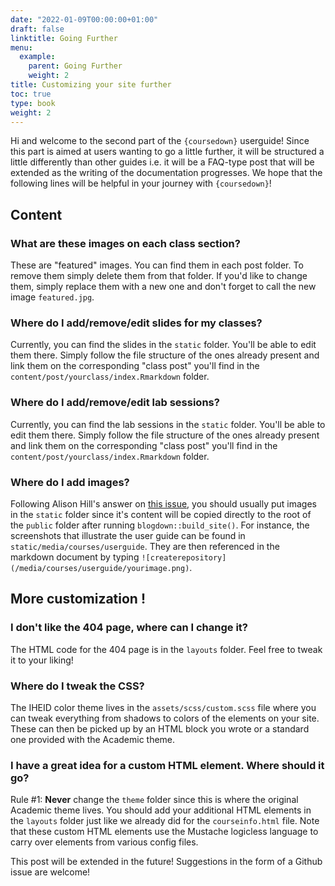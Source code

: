 ```yaml
---
date: "2022-01-09T00:00:00+01:00"
draft: false
linktitle: Going Further
menu:
  example:
    parent: Going Further
    weight: 2
title: Customizing your site further
toc: true
type: book
weight: 2
---
```


Hi and welcome to the second part of the `{coursedown}` userguide! Since
this part is aimed at users wanting to go a little further, it will be
structured a little differently than other guides i.e. it will be a FAQ-type
post that will be extended as the writing of the documentation progresses.
We hope that the following lines will be helpful in your journey with
`{coursedown}`!

## Content

### What are these images on each class section?

These are "featured" images. You can find them in each post folder. To remove
them simply delete them from that folder. If you'd like to change them, simply
replace them with a new one and don't forget to call the new image
`featured.jpg`.

### Where do I add/remove/edit slides for my classes?

Currently, you can find the slides in the `static` folder. You'll be
able to edit them there. Simply follow the file structure of the ones already
present and link them on the corresponding "class post" you'll find in the
`content/post/yourclass/index.Rmarkdown` folder.

### Where do I add/remove/edit lab sessions?

Currently, you can find the lab sessions in the `static` folder. You'll be
able to edit them there. Simply follow the file structure of the ones already
present and link them on the corresponding "class post" you'll find in the
`content/post/yourclass/index.Rmarkdown` folder.

### Where do I add images?

Following Alison Hill's answer on [this issue](https://github.com/rstudio/blogdown/issues/45),
you should usually put images in the `static` folder since it's content will
be copied directly to the root of the `public` folder after running
`blogdown::build_site()`. For instance, the screenshots that illustrate the
user guide can be found in `static/media/courses/userguide`. They are then
referenced in the markdown document by typing
`![createrepository](/media/courses/userguide/yourimage.png)`.

## More customization !

### I don't like the 404 page, where can I change it?

The HTML code for the 404 page is in the `layouts` folder. Feel free to tweak
it to your liking!

### Where do I tweak the CSS?

The IHEID color theme lives in the `assets/scss/custom.scss` file where you
can tweak everything from shadows to colors of the elements on your site. These
can then be picked up by an HTML block you wrote or a standard one provided with
the Academic theme.

### I have a great idea for a custom HTML element. Where should it go?

Rule #1: **Never** change the `theme` folder since this is where the original
Academic theme lives. You should add your additional HTML elements in the
`layouts` folder just like we already did for the `courseinfo.html` file.
Note that these custom HTML elements use the Mustache logicless language to
carry over elements from various config files.


This post will be extended in the future! Suggestions in the form of a Github
issue are welcome!
